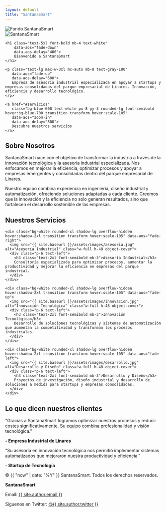 ```yaml
---
layout: default
title: "SantanaSmart"
---
```


<!-- Hero Section -->
<section class="relative bg-gray-100 text-center py-32 overflow-hidden" data-aos="fade-up">
  <!-- Imagen de fondo con opacidad -->
  <div class="absolute inset-0">
    <img src="{{ site.baseurl }}/assets/images/fondo.jpg" 
         alt="Fondo SantanaSmart"
         class="w-full h-full object-cover opacity-30">
  </div>

  <!-- Overlay para oscurecer un poco (opcional) -->
  <div class="absolute inset-0 bg-black opacity-20"></div>

  <!-- Contenido encima -->
  <div class="relative z-10">
    <img src="{{ site.baseurl }}/assets/images/logo.jpg" 
         alt="SantanaSmart" 
         class="mx-auto mb-6 w-40" 
         data-aos="zoom-in" 
         data-aos-delay="200">

    <h1 class="text-5xl font-bold mb-4 text-white" 
        data-aos="fade-down" 
        data-aos-delay="400">
        Bienvenido a SantanaSmart
    </h1>

    <p class="text-lg max-w-3xl mx-auto mb-8 text-gray-100" 
       data-aos="fade-up" 
       data-aos-delay="600">
       Empresa de asesoría industrial especializada en apoyar a startups y empresas consolidadas del parque empresarial de Linares. Innovación, eficiencia y desarrollo tecnológico.
    </p>

    <a href="#servicios" 
       class="bg-blue-600 text-white px-8 py-3 rounded-lg font-semibold hover:bg-blue-700 transition transform hover:scale-105" 
       data-aos="zoom-in" 
       data-aos-delay="800">
       Descubre nuestros servicios
    </a>
  </div>
</section>


<!-- Sobre Nosotros -->
<section id="sobre-nosotros" class="py-32 bg-white" data-aos="fade-up">
<div class="max-w-5xl mx-auto px-6 text-center">
  <h2 class="text-4xl font-bold mb-12">Sobre Nosotros</h2>
  <p class="text-lg mb-6">
    SantanaSmart nace con el objetivo de transformar la industria a través de la innovación tecnológica y la asesoría industrial especializada. Nos enfocamos en mejorar la eficiencia, optimizar procesos y apoyar a empresas emergentes y consolidadas dentro del parque empresarial de Linares.
  </p>
  <p class="text-lg">
    Nuestro equipo combina experiencia en ingeniería, diseño industrial y automatización, ofreciendo soluciones adaptadas a cada cliente. Creemos que la innovación y la eficiencia no solo generan resultados, sino que fortalecen el desarrollo sostenible de las empresas.
  </p>
</div>
</section>

<!-- Servicios -->
<section id="servicios" class="py-32 bg-gray-50">
<div class="max-w-6xl mx-auto px-6 text-center">
  <h2 class="text-4xl font-bold mb-16" data-aos="fade-up">Nuestros Servicios</h2>
  <div class="grid md:grid-cols-3 gap-12">
    
    <div class="bg-white rounded-xl shadow-lg overflow-hidden hover:shadow-2xl transition transform hover:scale-105" data-aos="fade-right">
      <img src="{{ site.baseurl }}/assets/images/asesoria.jpg" alt="Asesoría Industrial" class="w-full h-48 object-cover">
      <div class="p-6 text-left">
        <h3 class="text-2xl font-semibold mb-3">Asesoría Industrial</h3>
        Consultoría especializada para optimizar procesos, aumentar la productividad y mejorar la eficiencia en empresas del parque industrial.
      </div>
    </div>
    
    <div class="bg-white rounded-xl shadow-lg overflow-hidden hover:shadow-2xl transition transform hover:scale-105" data-aos="fade-up">
      <img src="{{ site.baseurl }}/assets/images/innovacion.jpg" alt="Innovación Tecnológica" class="w-full h-48 object-cover">
      <div class="p-6 text-left">
        <h3 class="text-2xl font-semibold mb-3">Innovación Tecnológica</h3>
        Desarrollo de soluciones tecnológicas y sistemas de automatización que aumentan la competitividad y transforman los procesos industriales.
      </div>
    </div>
    
    <div class="bg-white rounded-xl shadow-lg overflow-hidden hover:shadow-2xl transition transform hover:scale-105" data-aos="fade-left">
      <img src="{{ site.baseurl }}/assets/images/desarrollo.jpg" alt="Desarrollo y Diseño" class="w-full h-48 object-cover">
      <div class="p-6 text-left">
        <h3 class="text-2xl font-semibold mb-3">Desarrollo y Diseño</h3>
        Proyectos de investigación, diseño industrial y desarrollo de soluciones a medida para startups y empresas consolidadas.
      </div>
    </div>

  </div>
</div>
</section>

<!-- Testimonios -->
<section class="py-32 bg-white">
<div class="max-w-4xl mx-auto px-6 text-center">
  <h2 class="text-4xl font-bold mb-16" data-aos="fade-up">Lo que dicen nuestros clientes</h2>
  <div class="space-y-10">
    <div class="bg-gray-100 p-8 rounded-xl shadow" data-aos="fade-right">
      <p class="mb-4">"Gracias a SantanaSmart logramos optimizar nuestros procesos y reducir costes significativamente. Su equipo combina profesionalidad y visión tecnológica."</p>
      <strong>- Empresa Industrial de Linares</strong>
    </div>
    <div class="bg-gray-100 p-8 rounded-xl shadow" data-aos="fade-left">
      <p class="mb-4">"Su asesoría en innovación tecnológica nos permitió implementar sistemas automatizados que mejoraron nuestra productividad y eficiencia."</p>
      <strong>- Startup de Tecnología</strong>
    </div>
  </div>
</div>
</section>

<!-- Footer -->
<footer class="bg-gray-400 text-white py-16 text-center" data-aos="fade-up">
  <p class="mb-2">&copy; {{ "now" | date: "%Y" }} SantanaSmart. Todos los derechos reservados.</p>
  <p class="mb-2"><strong>SantanaSmart</strong></p>
  <p class="mb-2">Email: <a href="mailto:{{ site.author.email }}" class="underline">{{ site.author.email }}</a></p>
  <p>Síguenos en Twitter: <a href="https://twitter.com/{{ site.author.twitter }}" target="_blank" class="underline">@{{ site.author.twitter }}</a></p>
</footer>



